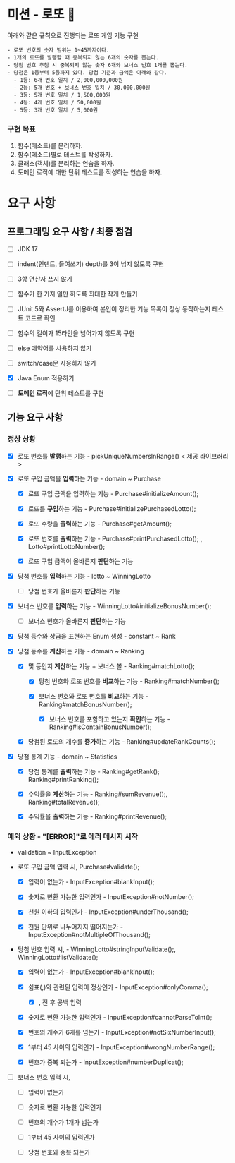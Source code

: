 # 미션 - 로또 🎲
아래와 같은 규칙으로 진행되는 로또 게임 기능 구현

```
- 로또 번호의 숫자 범위는 1~45까지이다.
- 1개의 로또를 발행할 때 중복되지 않는 6개의 숫자를 뽑는다.
- 당첨 번호 추첨 시 중복되지 않는 숫자 6개와 보너스 번호 1개를 뽑는다.
- 당첨은 1등부터 5등까지 있다. 당첨 기준과 금액은 아래와 같다.
  - 1등: 6개 번호 일치 / 2,000,000,000원
  - 2등: 5개 번호 + 보너스 번호 일치 / 30,000,000원
  - 3등: 5개 번호 일치 / 1,500,000원
  - 4등: 4개 번호 일치 / 50,000원
  - 5등: 3개 번호 일치 / 5,000원
```

### 구현 목표

1. 함수(메소드)를 분리하자.
2. 함수(메소드)별로 테스트를 작성하자.
3. 클래스(객체)를 분리하는 연습을 하자.
4. 도메인 로직에 대한 단위 테스트를 작성하는 연습을 하자.

# 요구 사항

## 프로그래밍 요구 사항 / 최종 점검

- [ ] JDK 17

- [ ] indent(인덴트, 들여쓰기) depth를 3이 넘지 않도록 구현

- [ ] 3항 연산자 쓰지 않기

- [ ] 함수가 한 가지 일만 하도록 최대한 작게 만들기

- [ ] JUnit 5와 AssertJ를 이용하여 본인이 정리한 기능 목록이 정상 동작하는지 테스트 코드르 확인

- [ ] 함수의 길이가 15라인을 넘어가지 않도록 구현

- [ ] else 예약어를 사용하지 않기

- [ ] switch/case문 사용하지 않기

- [x] Java Enum 적용하기

- [ ] **도메인 로직**에 단위 테스트를 구현

## 기능 요구 사항

### 정상 상황

- [x] 로또 번호를 **발행**하는 기능 - pickUniqueNumbersInRange() < 제공 라이브러리 >

- [x] 로또 구입 금액을 **입력**하는 기능 - domain ~ Purchase

  - [x] 로또 구입 금액을 입력하는 기능 - Purchase#initializeAmount();

  - [x] 로또를 **구입**하는 기능 - Purchase#initializePurchasedLotto();

  - [x] 로또 수량을 **출력**하는 기능 - Purchase#getAmount();

  - [x] 로또 번호를 **출력**하는 기능 - Purchase#printPurchasedLotto(); , Lotto#printLottoNumber();

  - [x] 로또 구입 금액이 올바른지 **판단**하는 기능

- [x] 당첨 번호를 **입력**하는 기능 - lotto ~ WinningLotto

  - [ ] 당첨 번호가 올바른지 **판단**하는 기능

- [x] 보너스 번호를 **입력**하는 기능 - WinningLotto#initializeBonusNumber();

  - [ ] 보너스 번호가 올바른지 **판단**하는 기능

- [x] 당첨 등수와 상금을 표현하는 Enum 생성 - constant ~ Rank

- [x] 당첨 등수를 **계산**하는 기능 - domain ~ Ranking

  - [x] 몇 등인지 **계산**하는 기능 + 보너스 볼 - Ranking#matchLotto();

    - [x] 당첨 번호와 로또 번호를 **비교**하는 기능 - Ranking#matchNumber();

    - [x] 보너스 번호와 로또 번호를 **비교**하는 기능 - Ranking#matchBonusNumber();

      - [x] 보너스 번호를 포함하고 있는지 **확인**하는 기능 - Ranking#isContainBonusNumber();

  - [x] 당첨된 로또의 개수를 **증가**하는 기능 - Ranking#updateRankCounts(); 

- [x] 당첨 통계 기능 - domain ~ Statistics

  - [x] 당첨 통계를 **출력**하는 기능 - Ranking#getRank(); Ranking#printRanking();

  - [x] 수익률을 **계산**하는 기능 - Ranking#sumRevenue();, Ranking#totalRevenue();

  - [x] 수익률을 **출력**하는 기능 - Ranking#printRevenue();

### 예외 상황 - "[ERROR]"로 에러 메시지 시작

- validation ~ InputException

- 로또 구입 금액 입력 시, Purchase#validate();

  - [x] 입력이 없는가 - InputException#blankInput();

  - [x] 숫자로 변환 가능한 입력인가 - InputException#notNumber();

  - [x] 천원 이하의 입력인가 - InputException#underThousand();

  - [x] 천원 단위로 나누어지지 떨어지는가 - InputException#notMultipleOfThousand();

- 당첨 번호 입력 시, - WinningLotto#stringInputValidate();, WinningLotto#listValidate();

  - [x] 입력이 없는가 - InputException#blankInput();
 
  - [x] 쉼표(,)와 관련된 입력이 정상인가 - InputException#onlyComma();

    - [x] , 전 후 공백 입력

  - [x] 숫자로 변환 가능한 입력인가 - InputException#cannotParseToInt();

  - [x] 번호의 개수가 6개를 넘는가 - InputException#notSixNumberInput();

  - [x] 1부터 45 사이의 입력인가 - InputException#wrongNumberRange();

  - [x] 번호가 중복 되는가 - InputException#numberDuplicat();


- [ ] 보너스 번호 입력 시,

  - [ ] 입력이 없는가

  - [ ] 숫자로 변환 가능한 입력인가

  - [ ] 번호의 개수가 1개가 넘는가

  - [ ] 1부터 45 사이의 입력인가

  - [ ] 당첨 번호와 중복 되는가